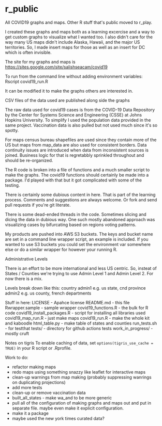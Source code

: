 # r_public
All COVID19 graphs and maps.  Other R stuff that's public moved to r_play.


I created these graphs and maps both as a learning excercise and a way to get custom
graphs to visualize what I wanted too.  I also didn't care for the way many US maps 
didn't include Alaska, Hawaii, and the major US territories.  So, I made insert maps
for those as well as an insert for DC which is often invisible.  

The site for my graphs and maps is
https://sites.google.com/site/salishseacam/covid19

To run from the command line without adding environment variables:
Rscript covid19_run.R

It can be modified it to make the graphs others are interested in.

CSV files of the data used are published along side the graphs

The raw data used for covid19 cases is from the COVID-19 Data Repository by
the Center for Systems Science and Engineering (CSSE) at Johns Hopkins
University.  To simplify I used the population data provided in the same
project.  Vaccination data is also pulled but not used much since it's so
spotty.

For maps census bureau shapefiles are used since they contain more of the US
but maps from map_data are also used for consistent borders.  Data continuity
issues are introduced when data from inconsistent sources is joined.  Business
logic for that is regretabbly sprinkled throughout and should be re-organized.

The R code is broken into a file of functions and a much smaller script to make the 
graphs.  The covid19 functions should certainly be made into a package.  I'd played with 
that but it got complicated with some of the testing.  

There is certainly some dubious content in here.  That is part of the learning 
process.  Comments and suggestions are always welcome.  Or fork and send pull 
requests if you're git literate.  

There is some dead-ended threads in the code.  Sometimes slicing and dicing
the data in dubious way.  One such mostly abandoned approach was visualizing
cases by bifurcating based on regions voting patterns.  

My products are pushed into AWS S3 buckets.  The keys and bucket name are set in a 
command line wrapper script, an example is included.  If you wanted to use S3 
buckets you could 
set the environment var somewhere else or do a similar wrapper for however your 
running R.  

Administrative Levels

There is an effort to be more international and less US centric.  So, insteat of 
States / Counties we're trying to use Admin Level 1 and Admin Level 2.  For now
there is a mix.  

Levels break down like this:
country
admin1 e.g. us state, cnd province
admin2 e.g. us county, french departments

Stuff in here:
LICENSE - Apahce license
README.md - this file
Rwrapper.sample - sample wrapper 
covid19_functions.R - the bulk for R code
covid19_install_packages.R - script for installing all libraries used
covid19_map_run.R - just make maps
covid19_run.R - make the whole kit and kaboodle
html_table.py - make table of states and counties
run_tests.sh - for testthat
tests/ - directory for github actions tests
work_in_progress/ - mostly cruft


Notes on tigris
To enable 
caching of data, set `options(tigris_use_cache = TRUE)` in your R script or .Rprofile.

Work to do:
- refactor making maps
- redo maps using something snazzy like leaflet for interactive maps
- clean-up warnings from map making (probably suppressing wanrings on
duplicating projections)
- add more tests
- clean-up or remove vaccination data
- built_all_states - make wa_and to be more generic
- pull all of the configuration of making graphs and maps out and 
put in separate file.  maybe even make it explicit configuration.
- make it a package
- maybe used the new york times curated data?

